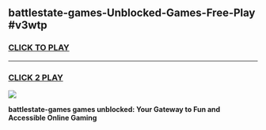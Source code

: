 
## battlestate-games-Unblocked-Games-Free-Play #v3wtp
<h3>
<a href="https://us.freeplayer.one?title=battlestate-games&ref=9M">CLICK TO PLAY</a></h3>
<hr>

<h3>
<a href="https://us.freeplayer.one?title=battlestate-games&ref=9M">CLICK 2 PLAY</a>
  
</h3>

<a href="https://us.freeplayer.one?title=battlestate-games&ref=9M"><img src="https://clearcache.store/games.png"></a>


**battlestate-games games unblocked: Your Gateway to Fun and Accessible Online Gaming**
